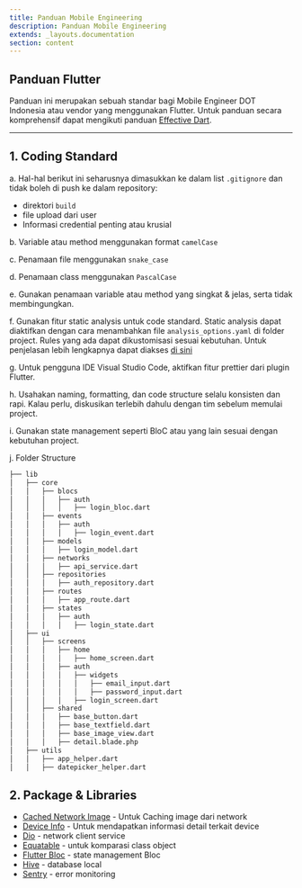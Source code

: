 ```yaml
---
title: Panduan Mobile Engineering
description: Panduan Mobile Engineering
extends: _layouts.documentation
section: content
---
```


## Panduan Flutter 

Panduan ini merupakan sebuah standar bagi Mobile Engineer DOT Indonesia atau vendor yang menggunakan Flutter. Untuk panduan secara komprehensif dapat mengikuti panduan [Effective Dart](https://dart.dev/guides/language/effective-dart).

---

## 1. Coding Standard

a. Hal-hal berikut ini seharusnya dimasukkan ke dalam list `.gitignore` dan tidak boleh di push ke dalam repository:

+ direktori `build`
+ file upload dari user
+ Informasi credential penting atau krusial

b. Variable atau method menggunakan format `camelCase`

c. Penamaan file menggunakan `snake_case`

d. Penamaan class menggunakan `PascalCase`

e. Gunakan penamaan variable atau method yang singkat & jelas, serta tidak membingungkan.

f. Gunakan fitur static analysis untuk code standard. Static analysis dapat diaktifkan dengan cara menambahkan  file `analysis_options.yaml` di folder project. Rules yang ada dapat dikustomisasi sesuai kebutuhan. Untuk penjelasan lebih lengkapnya dapat diakses [di sini](https://dart.dev/guides/language/analysis-options)

g. Untuk pengguna IDE Visual Studio Code, aktifkan fitur prettier dari plugin Flutter.

h. Usahakan naming, formatting, dan code structure selalu konsisten dan rapi. Kalau perlu, diskusikan terlebih dahulu dengan tim sebelum memulai project.

i. Gunakan state management seperti BloC atau yang lain sesuai dengan kebutuhan project.

j. Folder Structure

```bash
├── lib
│   ├── core
│   │   ├── blocs
│   │   │   ├── auth
│   │   │   │   ├── login_bloc.dart
│   │   ├── events
│   │   │   ├── auth
│   │   │   │   ├── login_event.dart
│   │   ├── models
│   │   │   ├── login_model.dart
│   │   ├── networks
│   │   │   ├── api_service.dart
│   │   ├── repositories
│   │   │   ├── auth_repository.dart
│   │   ├── routes
│   │   │   ├── app_route.dart
│   │   ├── states
│   │   │   ├── auth
│   │   │   │   ├── login_state.dart
│   ├── ui
│   │   ├── screens
│   │   │   ├── home
│   │   │   │   ├── home_screen.dart
│   │   │   ├── auth
│   │   │   │   ├── widgets
│   │   │   │   │   ├── email_input.dart
│   │   │   │   │   ├── password_input.dart
│   │   │   │   ├── login_screen.dart
│   │   ├── shared
│   │   │   ├── base_button.dart
│   │   │   ├── base_textfield.dart
│   │   │   ├── base_image_view.dart
│   │   │   ├── detail.blade.php
│   ├── utils
│   │   ├── app_helper.dart
│   │   ├── datepicker_helper.dart

```


## 2. Package & Libraries

- [Cached Network Image](https://pub.dev/packages/cached_network_image) - Untuk Caching image dari network
- [Device Info](https://pub.dev/packages/device_info) - Untuk mendapatkan informasi detail terkait device
- [Dio](https://pub.dev/packages/dio) - network client service
- [Equatable](https://pub.dev/packages/equatable) - untuk komparasi class object
- [Flutter Bloc](https://pub.dev/packages/flutter_bloc) - state management Bloc
- [Hive](https://pub.dev/packages/hive) - database local
- [Sentry](https://pub.dev/packages/sentry) - error monitoring
